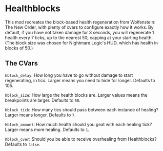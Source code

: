 # Healthblocks

This mod recreates the block-based health regeneration from Wolfenstein: The New Order, with plenty of cvars to configure exactly how it works.
By default, if you have not taken damage for 3 seconds, you will regenerate 1 health every 7 ticks, up to the nearest 50, capping at your starting health.
(The block size was chosen for Nightmare Logic's HUD, which has health in blocks of 50.)

## The CVars

`hblock_delay`: How long you have to go without damage to start regenerating, in tics. Larger means you need to hide for longer. Defaults to 105.

`hblock_size`: How large the health blocks are. Larger values means the breakpoints are larger. Defaults to `50`.

`hblock_tick`: How many tics should pass between each instance of healing? Larger means longer. Defaults to `7`.

`hblock_amount`: How much health should you geat with each healing tick? Larger means more healing. Defaults to `1`.

`hblock_over`: Should you be able to receive overhealing from Healthblocks? Defaults to `false`.